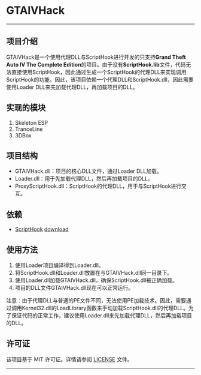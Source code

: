 # GTAIVHack

---

## 项目介绍
GTAIVHack是一个使用代理DLL与ScriptHook进行开发的只支持**Grand Theft Auto IV The Complete Edition**的项目。由于没有**ScriptHook.lib**文件，代码无法直接使用ScriptHook，因此通过生成一个ScriptHook的代理DLL来实现调用ScriptHook的功能。因此，该项目依赖一个代理DLL和ScriptHook.dll，因此需要使用Loader DLL来先加载代理DLL，再加载项目的DLL。
## 实现的模块
1. Skeleton ESP
2. TranceLine
3. 3DBox

## 项目结构
- GTAIVHack.dll：项目的核心DLL文件，通过Loader DLL加载。
- Loader.dll：用于先加载代理DLL，然后再加载项目的DLL。
- ProxyScriptHook.dll：ScriptHook的代理DLL，用于与ScriptHook进行交互。

## 依赖
-  [ScriptHook](https://www.lcpdfr.com/downloads/gta4mods/g17media/26726-compatibility-patch-for-gta-iv-complete-edition/)   [download](https://fileservice.gtainside.com/downloads/ftpl/1614788383_GTA%20IV%20Complete%20Edition%20ASI%20Loader%20plus%20ScriptHook.zip)

## 使用方法
1. 使用Loader项目编译得到Loader.dll。
2. 将ScriptHook.dll和Loader.dll放置在与GTAIVHack.dll同一目录下。
3. 使用Loader.dll加载GTAIVHack.dll，确保ScriptHook.dll被正确加载。
4. 项目的DLL文件GTAIVHack.dll现在可以正常运行。

注意：由于代理DLL与普通的PE文件不同，无法使用PE加载技术。因此，需要通过调用Kernel32.dll的LoadLibrary函数来手动加载ScriptHook.dll的代理DLL。为了保证代码的正常工作，建议使用Loader.dll来先加载代理DLL，然后再加载项目的DLL。

## 许可证
该项目基于 MIT 许可证。详情请参阅 [LICENSE](LICENSE) 文件。

---


